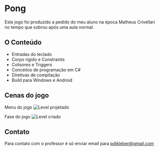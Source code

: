 # Pong

Este jogo foi produzido a pedido do meu aluno na época Matheus Crivellari no tempo que sobrou após uma aula normal.

## O Conteúdo

* Entradas do teclado
* Corpo rígido e Constraints
* Colisores e Triggers
* Conceitos de programação em C#
* Diretivas de compilação
* Build para Windows e Android

## Cenas do jogo

Menu do jogo
![Level projetado](http://image.prntscr.com/image/8baba08ee6f74ee0b54f7409f855cc58.png)

Fase do jogo
![Level criado](http://image.prntscr.com/image/0f9641c8230d465da49b149be3491db2.png)

## Contato

Para contato com o professor é só enviar email para pdjkleber@gmail.com
